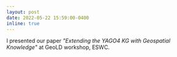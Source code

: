 ```yaml
---
layout: post
date: 2022-05-22 15:59:00-0400
inline: true
---
```


I presented our paper <i>"Extending the YAGO4 KG with Geospatial Knowledge"</i> at GeoLD workshop, ESWC.